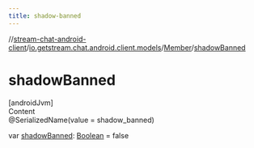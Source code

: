 ```yaml
---
title: shadow-banned
---
```

//[stream-chat-android-client](../../../index.md)/[io.getstream.chat.android.client.models](../index.md)/[Member](index.md)/[shadowBanned](shadowBanned.md)



# shadowBanned  
[androidJvm]  
Content  
@SerializedName(value = shadow_banned)  
  
var [shadowBanned](shadowBanned.md): [Boolean](https://kotlinlang.org/api/latest/jvm/stdlib/kotlin/-boolean/index.html) = false  



